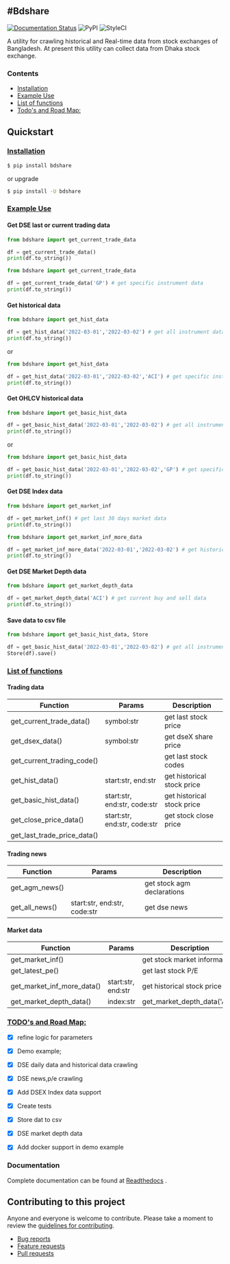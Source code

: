 #Bdshare                                                             
---


[![Documentation Status](https://readthedocs.org/projects/bdshare/badge/?version=latest)](https://bdshare.readthedocs.io/en/latest/?badge=latest)
![PyPI](https://img.shields.io/pypi/v/bdshare)
![StyleCI](https://github.styleci.io/repos/253465924/shield?branch=main)


A utility for crawling historical and Real-time data from stock exchanges of Bangladesh. At present this utility can collect data from Dhaka stock exchange.

### <a name="contents"></a>Contents
- [Installation](#install)
- [Example Use](#usage)
- [List of functions](#functions)
- [Todo's and Road Map:](#roadmap)


## Quickstart

### <a name="install"></a>[Installation](#contents)

```sh
$ pip install bdshare
```
or upgrade
```sh
$ pip install -U bdshare
```

### <a name="usage"></a>[Example Use](#contents)

#### Get DSE last or current trading data
```python
from bdshare import get_current_trade_data

df = get_current_trade_data()
print(df.to_string())
```
```python
from bdshare import get_current_trade_data

df = get_current_trade_data('GP') # get specific instrument data
print(df.to_string())
```

#### Get historical data
```python
from bdshare import get_hist_data

df = get_hist_data('2022-03-01','2022-03-02') # get all instrument data
print(df.to_string())
```
or
```python
from bdshare import get_hist_data

df = get_hist_data('2022-03-01','2022-03-02','ACI') # get specific instrument data
print(df.to_string())
```

#### Get OHLCV historical data
```python
from bdshare import get_basic_hist_data

df = get_basic_hist_data('2022-03-01','2022-03-02') # get all instrument data
print(df.to_string())
```
or
```python
from bdshare import get_basic_hist_data

df = get_basic_hist_data('2022-03-01','2022-03-02','GP') # get specific instrument data
print(df.to_string())
```

#### Get DSE Index data
```python
from bdshare import get_market_inf

df = get_market_inf() # get last 30 days market data
print(df.to_string())
```

```python
from bdshare import get_market_inf_more_data

df = get_market_inf_more_data('2022-03-01','2022-03-02') # get historical market data
print(df.to_string())
```

#### Get DSE Market Depth data
```python
from bdshare import get_market_depth_data

df = get_market_depth_data('ACI') # get current buy and sell data
print(df.to_string())
```

#### Save data to csv file
```python
from bdshare import get_basic_hist_data, Store

df = get_basic_hist_data('2022-03-01','2022-03-02') # get all instrument data
Store(df).save()
```

### <a name="functions"></a> [List of functions](#contents)

#### Trading data
|Function|Params|Description|
|---|---|---|
|get_current_trade_data()|symbol:str|get last stock price|
|get_dsex_data()|symbol:str|get dseX share price|
|get_current_trading_code()||get last stock codes|
|get_hist_data()|start:str, end:str|get historical stock price|
|get_basic_hist_data()|start:str, end:str, code:str|get historical stock price|
|get_close_price_data()|start:str, end:str, code:str|get stock close price|
|get_last_trade_price_data()|||

#### Trading news
|Function|Params|Description|
|---|---|---|
|get_agm_news()||get stock agm declarations|
|get_all_news()|start:str, end:str, code:str|get dse news|

#### Market data
|Function|Params|Description|
|---|---|---|
|get_market_inf()||get stock market information|
|get_latest_pe()||get last stock P/E|
|get_market_inf_more_data()|start:str, end:str|get historical stock price|
|get_market_depth_data()|index:str|get_market_depth_data('ACI')|

### <a name="roadmap"></a> [TODO's and Road Map:](#contents)
 - [x] refine logic for parameters 
 - [x] Demo example;
 - [x] DSE daily data and historical data crawling
 - [x] DSE news,p/e crawling
 - [x] Add DSEX Index data support
 - [x] Create tests
 - [x] Store dat to csv
 - [x] DSE market depth data
 - [x] Add docker support in demo example


### Documentation

Complete documentation can be found at [Readthedocs](http://bdshare.readthedocs.io/en/latest/ "bdshare's readthedocs") .


## Contributing to this project

Anyone and everyone is welcome to contribute. Please take a moment to
review the [guidelines for contributing](CONTRIBUTING.md).

* [Bug reports](CONTRIBUTING.md#bugs)
* [Feature requests](CONTRIBUTING.md#features)
* [Pull requests](CONTRIBUTING.md#pull-requests)
